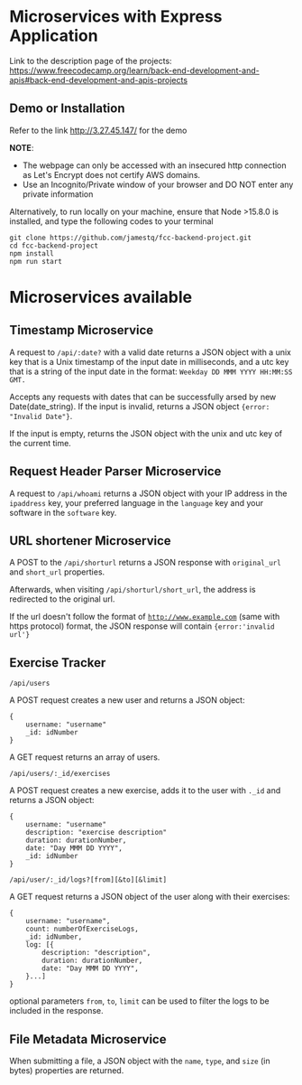 # Microservices with Express Application
Link to the description page of the projects: https://www.freecodecamp.org/learn/back-end-development-and-apis#back-end-development-and-apis-projects

## Demo or Installation 

Refer to the link http://3.27.45.147/ for the demo 

**NOTE**: 
- The webpage can only be accessed with an insecured http connection as Let's Encrypt does not certify AWS domains. 
- Use an Incognito/Private window of your browser and DO NOT enter any private information

Alternatively, to run locally on your machine, ensure that Node >15.8.0 is installed, and type the following codes to your terminal
```
git clone https://github.com/jamestq/fcc-backend-project.git
cd fcc-backend-project
npm install
npm run start
```

# Microservices available

## Timestamp Microservice

A request to <code>/api/:date?</code> with a valid date returns a JSON object with a unix key that is a Unix timestamp of the input date in milliseconds, and a utc key that is a string of the input date in the format: <code>Weekday DD MMM YYYY HH:MM:SS GMT.</code>

Accepts any requests with dates that can be successfully arsed by new Date(date_string). If the input is invalid, returns a JSON object <code>{error: "Invalid Date"}</code>.

If the input is empty, returns the JSON object with the unix and utc key of the current time.


## Request Header Parser Microservice

A request to <code>/api/whoami</code> returns a JSON object with your IP address in the <code>ipaddress</ipaddress></code> key, your preferred language in the <code>language</code> key and your software in the <code>software</code> key.


## URL shortener Microservice


A POST to the <code>/api/shorturl</code> returns a JSON response with <code>original_url</code> and <code>short_url</code> properties.

Afterwards, when visiting <code>/api/shorturl/short_url</code>, the address is redirected to the original url.

If the url doesn't follow the format of <code>http://www.example.com</code> (same with https protocol) format, the JSON response will contain <code>{error:'invalid url'}</code>


## Exercise Tracker

<code>/api/users</code>

A POST request creates a new user and returns a JSON object:

    {
        username: "username"
        _id: idNumber
    }

A GET request returns an array of users.

<code>/api/users/:_id/exercises</code>

A POST request creates a new exercise, adds it to the user with <code>._id</code> and returns a JSON object: 

    {
        username: "username"
        description: "exercise description"
        duration: durationNumber,
        date: "Day MMM DD YYYY",
        _id: idNumber
    }

<code>/api/user/:_id/logs?[from][&amp;to][&amp;limit]</code>

A GET request returns a JSON object of the user along with their exercises:

    {
        username: "username",
        count: numberOfExerciseLogs,
        _id: idNumber,
        log: [{
            description: "description",
            duration: durationNumber,
            date: "Day MMM DD YYYY",
        }...]
    }

optional parameters <code>from</code>, <code>to</code>, <code>limit</code> can be used to filter the logs to be included in the response.


## File Metadata Microservice

When submitting a file, a JSON object with the <code>name</code>, <code>type</code>, and <code>size</code> (in bytes) properties are returned.
